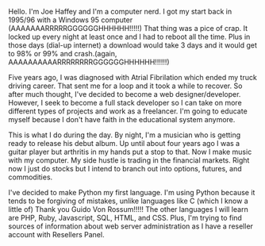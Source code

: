 Hello.  I'm Joe Haffey and I'm a computer nerd.  I got my start back in 1995/96 with a Windows 95 computer (AAAAAAARRRRRGGGGGGHHHHHH!!!!!) That thing was a pice of crap.  It locked up every night at least once and I had to reboot all the time.  Plus in those days (dial-up internet) a download would take 3 days and it would get to 98% or 99% and crash.(again, AAAAAAAAAARRRRRRRRGGGGGGHHHHHH!!!!!!)

Five years ago, I was diagnosed with Atrial Fibrilation which ended my truck driving career.  That sent me for a loop and it took a while to recover.  So after much thought, I've decided to become a web designer/developer.  However, I seek to become a full stack developer so I can take on more different types of projects and work as a freelancer.  I'm going to educate myself because I don't have faith in the educational system anymore. 

This is what I do during the day.  By night, I'm a musician who is getting ready to release his debut album.  Up until about four years ago I was a guitar player but arthritis in my hands put a stop to that.  Now I make music with my computer.  My side hustle is trading in the financial markets.  Right now I just do stocks but I intend to branch out into options, futures, and commodities.  

I've decided to make Python my first language.  I'm using Python because it tends to be forgiving of mistakes, unlike languages like C (which I know a little of)  Thank you Guido Von Rossum!!!!!  The other languages I will learn are PHP, Ruby, Javascript, SQL, HTML, and CSS.  Plus, I'm trying to find sources of information about web server administration as I have a reseller account with Resellers Panel.  
